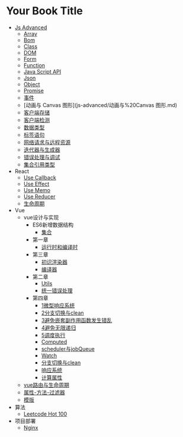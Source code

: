 # Your Book Title

- [Js Advanced](js-advanced/README.md)
  * [Array](js-advanced/Array.md)
  * [Bom](js-advanced/bom.md)
  * [Class](js-advanced/class.md)
  * [DOM](js-advanced/DOM.md)
  * [Form](js-advanced/form.md)
  * [Function](js-advanced/function.md)
  * [Java Script API](js-advanced/JavaScript%20API.md)
  * [Json](js-advanced/Json.md)
  * [Object](js-advanced/object.md)
  * [Promise](js-advanced/promise.md)
  * [事件](js-advanced/事件.md)
  * [动画与 Canvas 图形](js-advanced/动画与%20Canvas 图形.md)
  * [客户端存储](js-advanced/客户端存储.md)
  * [客户端检测](js-advanced/客户端检测.md)
  * [数据类型](js-advanced/数据类型.md)
  * [标签语句](js-advanced/标签语句.md)
  * [网络请求与远程资源](js-advanced/网络请求与远程资源.md)
  * [迭代器与生成器](js-advanced/迭代器与生成器.md)
  * [错误处理与调试](js-advanced/错误处理与调试.md)
  * [集合引用类型](js-advanced/集合引用类型.md)
- React
  * [Use Callback](react/useCallback.md)
  * [Use Effect](react/useEffect.md)
  * [Use Memo](react/useMemo.md)
  * [Use Reducer](react/useReducer.md)
  * [生命周期](react/生命周期.md)
- Vue
  - vue设计与实现
    - ES6新增数据结构
      * [集合](vue/vue设计与实现/ES6新增数据结构/集合.md)
    - 第一章
      * [运行时和编译时](vue/vue设计与实现/第一章/运行时和编译时.md)
    - 第三章
      * [初识渲染器](vue/vue设计与实现/第三章/初识渲染器.md)
      * [编译器](vue/vue设计与实现/第三章/编译器.md)
    - 第二章
      * [Utils](vue/vue设计与实现/第二章/utils.md)
      * [统一错误处理](vue/vue设计与实现/第二章/统一错误处理.md)
    - 第四章
      * [1微型响应系统](vue/vue设计与实现/第四章/1微型响应系统.md)
      * [2分支切换与clean](vue/vue设计与实现/第四章/2分支切换与clean.md)
      * [3避免嵌套副作用函数发生错乱](vue/vue设计与实现/第四章/3避免嵌套副作用函数发生错乱.md)
      * [4避免无限递归](vue/vue设计与实现/第四章/4避免无限递归.md)
      * [5调度执行](vue/vue设计与实现/第四章/5调度执行.md)
      * [Computed](vue/vue设计与实现/第四章/computed.md)
      * [scheduler与jobQueue](vue/vue设计与实现/第四章/scheduler与jobQueue.md)
      * [Watch](vue/vue设计与实现/第四章/watch.md)
      * [分支切换与clean](vue/vue设计与实现/第四章/分支切换与clean.md)
      * [响应系统](vue/vue设计与实现/第四章/响应系统.md)
      * [计算属性](vue/vue设计与实现/第四章/计算属性.md)
  * [vue路由与生命周期](vue/vue路由与生命周期.md)
  * [属性-方法-过滤器](vue/属性-方法-过滤器.md)
  * [模版](vue/模版.md)
- 算法
  * [Leetcode Hot 100](算法/leetcodeHot100.md)
- 项目部署
  * [Nginx](项目部署/Nginx.md)
